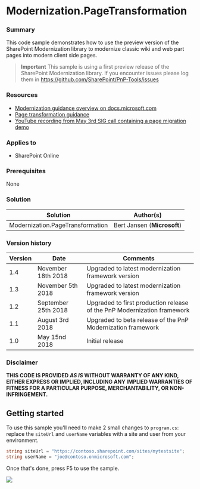 # Modernization.PageTransformation #

### Summary ###

This code sample demonstrates how to use the preview version of the SharePoint Modernization library to modernize classic wiki and web part pages into modern client side pages.

> **Important**
> This sample is using a first preview release of the SharePoint Modernization library. If you encounter issues please log them in https://github.com/SharePoint/PnP-Tools/issues

### Resources ###

- [Modernization guidance overview on docs.microsoft.com](https://aka.ms/sppnp-modernize)
- [Page transformation guidance](https://docs.microsoft.com/en-us/sharepoint/dev/transform/modernize-userinterface-site-pages)
- [YouTube recording from May 3rd SIG call containing a page migration demo](https://youtu.be/Uf2f8ISBpVg?t=15m31s)

### Applies to ###

- SharePoint Online

### Prerequisites ###

None

### Solution ###

Solution | Author(s)
---------|----------
Modernization.PageTransformation | Bert Jansen (**Microsoft**)

### Version history ###

Version  | Date | Comments
---------| -----| --------
1.4  | November 18th 2018 | Upgraded to latest modernization framework version 
1.3  | November 5th 2018 | Upgraded to latest modernization framework version
1.2  | September 25th 2018 | Upgraded to first production release of the PnP Modernization framework
1.1  | August 3rd 2018 | Upgraded to beta release of the PnP Modernization framework
1.0  | May 15nd 2018 | Initial release

### Disclaimer ###

**THIS CODE IS PROVIDED *AS IS* WITHOUT WARRANTY OF ANY KIND, EITHER EXPRESS OR IMPLIED, INCLUDING ANY IMPLIED WARRANTIES OF FITNESS FOR A PARTICULAR PURPOSE, MERCHANTABILITY, OR NON-INFRINGEMENT.**

## Getting started ##

To use this sample you'll need to make 2 small changes to `program.cs`: replace the `siteUrl` and `userName` variables with a site and user from your environment.

```c#
string siteUrl = "https://contoso.sharepoint.com/sites/mytestsite";
string userName = "joe@contoso.onmicrosoft.com";
```

Once that's done, press F5 to use the sample.

<img src="https://telemetry.sharepointpnp.com/pnp/samples/Modernization.PageTransformation" />

